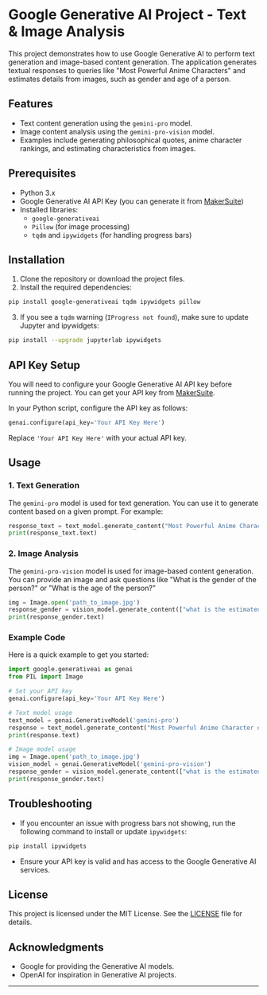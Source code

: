 

# Google Generative AI Project - Text & Image Analysis

This project demonstrates how to use Google Generative AI to perform text generation and image-based content generation. The application generates textual responses to queries like "Most Powerful Anime Characters" and estimates details from images, such as gender and age of a person.

## Features
- Text content generation using the `gemini-pro` model.
- Image content analysis using the `gemini-pro-vision` model.
- Examples include generating philosophical quotes, anime character rankings, and estimating characteristics from images.

## Prerequisites
- Python 3.x
- Google Generative AI API Key (you can generate it from [MakerSuite](https://makersuite.google.com/app/apikey))
- Installed libraries:
  - `google-generativeai`
  - `Pillow` (for image processing)
  - `tqdm` and `ipywidgets` (for handling progress bars)

## Installation

1. Clone the repository or download the project files.
2. Install the required dependencies:

```bash
pip install google-generativeai tqdm ipywidgets pillow
```

3. If you see a `tqdm` warning (`IProgress not found`), make sure to update Jupyter and ipywidgets:

```bash
pip install --upgrade jupyterlab ipywidgets
```

## API Key Setup
You will need to configure your Google Generative AI API key before running the project. You can get your API key from [MakerSuite](https://makersuite.google.com/app/apikey).

In your Python script, configure the API key as follows:

```python
genai.configure(api_key='Your API Key Here')
```

Replace `'Your API Key Here'` with your actual API key.

## Usage

### 1. Text Generation

The `gemini-pro` model is used for text generation. You can use it to generate content based on a given prompt. For example:

```python
response_text = text_model.generate_content("Most Powerful Anime Character of all time")
print(response_text.text)
```

### 2. Image Analysis

The `gemini-pro-vision` model is used for image-based content generation. You can provide an image and ask questions like "What is the gender of the person?" or "What is the age of the person?"

```python
img = Image.open('path_to_image.jpg')
response_gender = vision_model.generate_content(["what is the estimated gender", img])
print(response_gender.text)
```

### Example Code

Here is a quick example to get you started:

```python
import google.generativeai as genai
from PIL import Image

# Set your API key
genai.configure(api_key='Your API Key Here')

# Text model usage
text_model = genai.GenerativeModel('gemini-pro')
response = text_model.generate_content("Most Powerful Anime Character of all time")
print(response.text)

# Image model usage
img = Image.open('path_to_image.jpg')
vision_model = genai.GenerativeModel('gemini-pro-vision')
response_gender = vision_model.generate_content(["what is the estimated gender", img])
print(response_gender.text)
```

## Troubleshooting

- If you encounter an issue with progress bars not showing, run the following command to install or update `ipywidgets`:

```bash
pip install ipywidgets
```

- Ensure your API key is valid and has access to the Google Generative AI services.

## License

This project is licensed under the MIT License. See the [LICENSE](LICENSE) file for details.

## Acknowledgments

- Google for providing the Generative AI models.
- OpenAI for inspiration in Generative AI projects.

---

